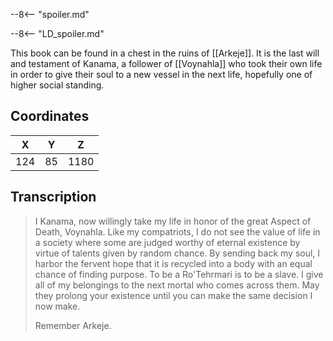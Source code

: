  

--8<-- "spoiler.md"

--8<-- "LD_spoiler.md"

This book can be found in a chest in the ruins of [[Arkeje]]. It is the last will and testament of Kanama, a follower of [[Voynahla]] who took their own life in order to give their soul to a new vessel in the next life, hopefully one of higher social standing.

## Coordinates
| **X** | **Y** | **Z** |
| :---: | :---: | :---: |
|  124  |  85   | 1180  |

## Transcription
> I Kanama, now willingly take my life in honor of the great Aspect of Death, Voynahla. Like my compatriots, I do not see the value of life in a society where some are judged worthy of eternal existence by virtue of talents given by random chance. By sending back my soul, I harbor the fervent hope that it is recycled into a body with an equal chance of finding purpose. To be a Ro'Tehrmari is to be a slave. I give all of my belongings to the next mortal who comes across them. May they prolong your existence until you can make the same decision  I now make.
>
> Remember Arkeje.

